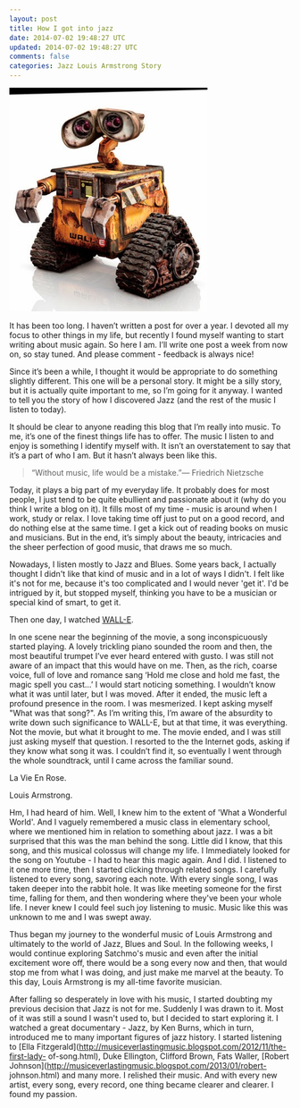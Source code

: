 ```yaml
---           
layout: post
title: How I got into jazz
date: 2014-07-02 19:48:27 UTC
updated: 2014-07-02 19:48:27 UTC
comments: false
categories: Jazz Louis Armstrong Story
---
```

![](/img/2F-xOBj9x28df02FU7RhzavFqjI2FAAAAAAAABo42FsrzLXZOH9uE2Fs16002F63.jpg)

It has been too long. I haven’t written a post for over a year. I devoted all
my focus to other things in my life, but recently I found myself wanting to
start writing about music again. So here I am. I’ll write one post a week from
now on, so stay tuned. And please comment - feedback is always nice!

Since it’s been a while, I thought it would be appropriate to do something
slightly different. This one will be a personal story. It might be a silly
story, but it is actually quite important to me, so I’m going for it anyway. I
wanted to tell you the story of how I discovered Jazz (and the rest of the
music I listen to today).

  
  

It should be clear to anyone reading this blog that I’m really into music. To
me, it’s one of the finest things life has to offer. The music I listen to and
enjoy is something I identify myself with. It isn’t an overstatement to say
that it’s a part of who I am. But it hasn’t always been like this.  
  

> “Without music, life would be a mistake.”― Friedrich Nietzsche

  

Today, it plays a big part of my everyday life. It probably does for most
people, I just tend to be quite ebullient and passionate about it (why do you
think I write a blog on it). It fills most of my time - music is around when I
work, study or relax. I love taking time off just to put on a good record, and
do nothing else at the same time. I get a kick out of reading books on music
and musicians. But in the end, it’s simply about the beauty, intricacies and
the sheer perfection of good music, that draws me so much.

Nowadays, I listen mostly to Jazz and Blues. Some years back, I actually
thought I didn't like that kind of music and in a lot of ways I didn't. I felt
like it's not for me, because it's too complicated and I would  never 'get
it'. I'd be intrigued by it, but stopped myself, thinking you have to be a
musician or special kind of smart, to get it.

  

Then one day, I watched [WALL-E](http://www.imdb.com/title/tt0910970/).

  

In one scene near the beginning of the movie, a song inconspicuously started
playing. A lovely trickling piano sounded the room and then, the most
beautiful trumpet I’ve ever heard entered with gusto. I was still not aware of
an impact that this would have on me. Then, as the rich, coarse voice, full of
love and romance sang ‘Hold me close and hold me fast, the magic spell you
cast…’ I would start noticing something. I wouldn’t know what it was until
later, but I was moved. After it ended, the music left a profound presence in
the room. I was mesmerized. I kept asking myself "What was that song?". As I’m
writing this, I’m aware of the absurdity to write down such significance to
WALL-E, but at that time, it was everything. Not the movie, but what it
brought to me. The movie ended, and I was still just asking myself that
question. I resorted to the the Internet gods, asking if they know what song
it was. I couldn’t find it, so eventually I went through the whole soundtrack,
until I came across the familiar sound.

  

La Vie En Rose.

Louis Armstrong.

  

Hm, I had heard of him. Well, I knew him to the extent of 'What a Wonderful
World'. And I vaguely remembered a music class in elementary school, where we
mentioned him in relation to something about jazz. I was a bit surprised that
this was the man behind the song. Little did I know, that this song, and this
musical colossus will change my life. I Immediately looked for the song on
Youtube - I had to hear this magic again. And I did. I listened to it one more
time, then I started clicking through related songs. I carefully listened to
every song, savoring each note. With every single song, I was taken deeper
into the rabbit hole. It was like meeting someone for the first time, falling
for them, and then wondering where they've been your whole life. I never knew
I could feel such joy listening to music. Music like this was unknown to me
and I was swept away.

  

Thus began my journey to the wonderful music of Louis Armstrong and ultimately
to the world of Jazz, Blues and Soul. In the following weeks, I would continue
exploring Satchmo's music and even after the initial excitement wore off,
there would be a song every now and then, that would stop me from what I was
doing, and just make me marvel at the beauty. To this day, Louis Armstrong is
my all-time favorite musician.

  

After falling so desperately in love with his music, I started doubting my
previous decision that Jazz is not for me. Suddenly I was drawn to it. Most of
it was still a sound I wasn't used to, but I decided to start exploring it. I
watched a great documentary - Jazz, by Ken Burns, which in turn, introduced me
to many important figures of jazz history. I started listening to [Ella
Fitzgerald](http://musiceverlastingmusic.blogspot.com/2012/11/the-first-lady-
of-song.html), Duke Ellington, Clifford Brown, Fats Waller, [Robert
Johnson](http://musiceverlastingmusic.blogspot.com/2013/01/robert-
johnson.html) and many more. I relished their music. And with every new
artist, every song, every record, one thing became clearer and clearer. I
found my passion.

